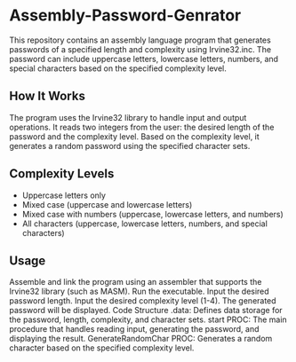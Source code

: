 # Assembly-Password-Genrator
This repository contains an assembly language program that generates passwords of a specified length and complexity using Irvine32.inc. The password can include uppercase letters, lowercase letters, numbers, and special characters based on the specified complexity level.

## How It Works
The program uses the Irvine32 library to handle input and output operations. It reads two integers from the user: the desired length of the password and the complexity level. Based on the complexity level, it generates a random password using the specified character sets.

## Complexity Levels
- Uppercase letters only
- Mixed case (uppercase and lowercase letters)
- Mixed case with numbers (uppercase, lowercase letters, and numbers)
- All characters (uppercase, lowercase letters, numbers, and special characters)
## Usage
Assemble and link the program using an assembler that supports the Irvine32 library (such as MASM).
Run the executable.
Input the desired password length.
Input the desired complexity level (1-4).
The generated password will be displayed.
Code Structure
.data: Defines data storage for the password, length, complexity, and character sets.
start PROC: The main procedure that handles reading input, generating the password, and displaying the result.
GenerateRandomChar PROC: Generates a random character based on the specified complexity level.
